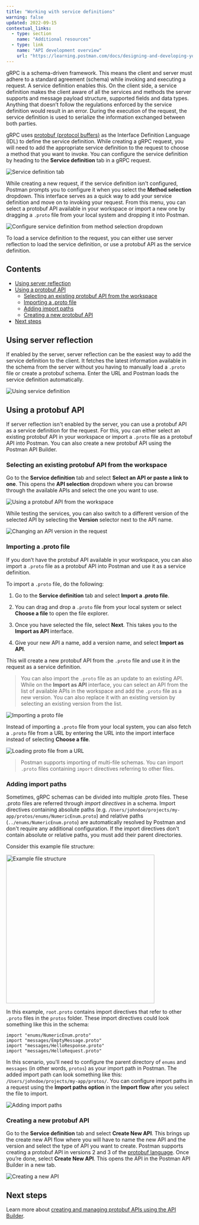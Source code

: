 ```yaml
---
title: "Working with service definitions"
warning: false
updated: 2022-09-15
contextual_links:
  - type: section
    name: "Additional resources"
  - type: link
    name: "API development overview"
    url: "https://learning.postman.com/docs/designing-and-developing-your-api/the-api-workflow/"
---
```


gRPC is a schema-driven framework. This means the client and server must adhere to a standard agreement (schema) while invoking and executing a request. A service definition enables this. On the client side, a service definition makes the client aware of all the services and methods the server supports and message payload structure, supported fields and data types. Anything that doesn’t follow the regulations enforced by the service definition would result in an error. During the execution of the request, the service definition is used to serialize the information exchanged between both parties.

gRPC uses [protobuf (protocol buffers)](https://developers.google.com/protocol-buffers/docs/overview) as the Interface Definition Language (IDL) to define the service definition. While creating a gRPC request, you will need to add the appropriate service definition to the request to choose a method that you want to invoke. You can configure the service definition by heading to the **Service definition** tab in a gRPC request.

<img src="https://assets.postman.com/postman-docs/v10/service-definition-tab-v10.jpg" alt="Service definition tab">

While creating a new request, if the service definition isn't configured, Postman prompts you to configure it when you select the **Method selection** dropdown. This interface serves as a quick way to add your service definition and move on to invoking your request. From this menu, you can select a protobuf API available in your workspace or import a new one by dragging a `.proto` file from your local system and dropping it into Postman.

<img src="https://assets.postman.com/postman-docs/v10/method-selection-dropdown-v10.jpg" alt="Configure service definition from method selection dropdown">

To load a service definition to the request, you can either use server reflection to load the service definition, or use a protobuf API as the service definition.

## Contents

* [Using server reflection](#using-server-reflection)
* [Using a protobuf API](#using-a-protobuf-api)
    * [Selecting an existing protobuf API from the workspace](#selecting-an-existing-protobuf-api-from-the-workspace)
    * [Importing a .proto file](#importing-a-proto-file)
    * [Adding import paths](#adding-import-paths)
    * [Creating a new protobuf API](#creating-a-new-protobuf-api)
* [Next steps](#next-steps)

## Using server reflection

If enabled by the server, server reflection can be the easiest way to add the service definition to the client. It fetches the latest information available in the schema from the server without you having to manually load a `.proto` file or create a protobuf schema. Enter the URL and Postman loads the service definition automatically.

<img src="https://assets.postman.com/postman-docs/v10/using-server-reflection-v10.jpg" alt="Using service definition">

## Using a protobuf API

If server reflection isn't enabled by the server, you can use a protobuf API as a service definition for the request. For this, you can either select an existing protobuf API in your workspace or import a `.proto` file as a protobuf API into Postman. You can also create a new protobuf API using the Postman API Builder.

### Selecting an existing protobuf API from the workspace

Go to the **Service definition** tab and select **Select an API or paste a link to one**. This opens the **API selection** dropdown where you can browse through the available APIs and select the one you want to use.

<img src="https://assets.postman.com/postman-docs/v10/using-api-from-workspace-v10.jpg" alt="Using a protobuf API from the workspace">

While testing the services, you can also switch to a different version of the selected API by selecting the **Version** selector next to the API name.

<img src="https://assets.postman.com/postman-labs-docs/grpc-docs/using-service-definition/version-selector.jpeg" alt="Changing an API version in the request">

### Importing a .proto file

If you don’t have the protobuf API available in your workspace, you can also import a `.proto` file as a protobuf API into Postman and use it as a service definition.

To import a `.proto` file, do the following:

1. Go to the **Service definition** tab and select **Import a .proto file**.

1. You can drag and drop a `.proto` file from your local system or select **Choose a file** to open the file explorer.

1. Once you have selected the file, select **Next**. This takes you to the **Import as API** interface.

1. Give your new API a name, add a version name, and select **Import as API**.

This will create a new protobuf API from the `.proto` file and use it in the request as a service definition.

> You can also import the `.proto` file as an update to an existing API. While on the **Import as API** interface, you can select an API from the list of available APIs in the workspace and add the `.proto` file as a new version. You can also replace it with an existing version by selecting an existing version from the list.

<img src="https://assets.postman.com/postman-docs/v10/import-proto-file-v10.jpg" alt="Importing a proto file">

Instead of importing a `.proto` file from your local system, you can also fetch a `.proto` file from a URL by entering the URL into the import interface instead of selecting **Choose a file**.

<img src="https://assets.postman.com/postman-docs/v10/load-proto-file-from-url-v10.jpg" alt="Loading proto file from a URL">

> Postman supports importing of multi-file schemas. You can import `.proto` files containing `import` directives referring to other files.

### Adding import paths

Sometimes, gRPC schemas can be divided into multiple .proto files. These .proto files are referred through *import directives* in a schema. Import directives containing absolute paths (e.g. `/Users/johndoe/projects/my-app/protos/enums/NumericEnum.proto`) and relative paths (`../enums/NumericEnum.proto`) are automatically resolved by Postman and don't require any additional configuration. If the import directives don't contain absolute or relative paths, you must add their parent directories.

Consider this example file structure:

<img src="https://assets.postman.com/postman-labs-docs/grpc-docs/using-service-definition/import-path-file-structure.jpg" width="400px" alt="Example file structure">

In this example, `root.proto` contains import directives that refer to other `.proto` files in the `protos` folder. These import directives could look something like this in the schema:

```shell
import "enums/NumericEnum.proto"
import "messages/EmptyMessage.proto"
import "messages/HelloResponse.proto"
import "messages/HelloRequest.proto"

```

In this scenario, you'll need to configure the parent directory of `enums` and `messages` (in other words, `protos`) as your import path in Postman. The added import path can look something like this: `/Users/johndoe/projects/my-app/protos/`. You can configure import paths in a request using the **Import paths option** in the **Import flow** after you select the file to import.

<img src="https://assets.postman.com/postman-docs/v10/adding-import-paths-v10.jpg" alt="Adding import paths">

### Creating a new protobuf API

Go to the **Service definition** tab and select **Create New API**. This brings up the create new API flow where you will have to name the new API and the version and select the type of API you want to create. Postman supports creating a protobuf API in versions 2 and 3 of the [protobuf language](https://protobuf.dev/reference/protobuf/). Once you’re done, select **Create New API**. This opens the API in the Postman API Builder in a new tab.

<img src="https://assets.postman.com/postman-labs-docs/grpc-docs/using-service-definition/create-new-api.jpeg" alt="Creating a new API">

## Next steps

Learn more about [creating and managing protobuf APIs using the API Builder](/docs/designing-and-developing-your-api/the-api-workflow/).
